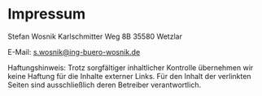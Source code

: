 ﻿# Impressum

Stefan Wosnik
Karlschmitter Weg 8B
35580 Wetzlar

E-Mail: s.wosnik@ing-buero-wosnik.de

Haftungshinweis: Trotz sorgfältiger inhaltlicher Kontrolle
übernehmen wir keine Haftung für die Inhalte externer
Links. Für den Inhalt der verlinkten Seiten sind
ausschließlich deren Betreiber verantwortlich.
